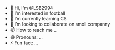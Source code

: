- 👋 Hi, I’m @LSB2994
- 👀 I’m interested in football
- 🌱 I’m currently learning CS
- 💞️ I’m looking to collaborate on smoll companny
- 📫 How to reach me ...
- 😄 Pronouns: ...
- ⚡ Fun fact: ...

<!---
LSB2994/LSB2994 is a ✨ special ✨ repository because its `README.md` (this file) appears on your GitHub profile.
You can click the Preview link to take a look at your changes.
--->
